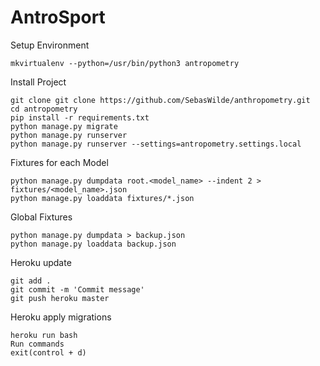 # AntroSport

Setup Environment

    mkvirtualenv --python=/usr/bin/python3 antropometry

Install Project

    git clone git clone https://github.com/SebasWilde/anthropometry.git
    cd antropometry
    pip install -r requirements.txt
    python manage.py migrate
    python manage.py runserver
    python manage.py runserver --settings=antropometry.settings.local
    
Fixtures for each Model

    python manage.py dumpdata root.<model_name> --indent 2 > fixtures/<model_name>.json
    python manage.py loaddata fixtures/*.json

Global Fixtures

    python manage.py dumpdata > backup.json
    python manage.py loaddata backup.json
    
Heroku update

    git add .
    git commit -m 'Commit message'
    git push heroku master

Heroku apply migrations
    
    heroku run bash
    Run commands
    exit(control + d)
